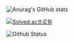 ![Anurag's GitHub stats](https://github-readme-stats.vercel.app/api?username=whquddn55&show_icons=true)

[![Solved.ac프로필](http://mazassumnida.wtf/api/generate_badge?boj=whquddn55)](https://solved.ac/whquddn55)

![Github Status](https://github-readme-stats.vercel.app/api/top-langs/?username=whquddn55&layout=compact)
